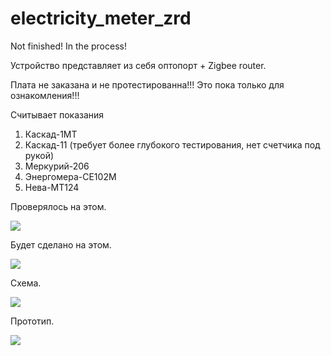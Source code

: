# electricity_meter_zrd

Not finished! In the process!

Устройство представляет из себя оптопорт + Zigbee router.

Плата не заказана и не протестированна!!! Это пока только для ознакомления!!!

Считывает показания

1. Каскад-1МТ 
2. Каскад-11 (требует более глубокого тестирования, нет счетчика под рукой)
3. Меркурий-206
4. Энергомера-СЕ102М
5. Нева-МТ124

Проверялось на этом.

<img src="https://raw.githubusercontent.com/slacky1965/electricity_meter_zrd/main/doc/images/tlsr8258_dongle.jpg"/>

Будет сделано на этом.

<img src="https://raw.githubusercontent.com/slacky1965/electricity_meter_zrd/main/doc/images/E180-Z5812SP.jpg"/>

Схема.

<img src="https://raw.githubusercontent.com/slacky1965/electricity_meter_zrd/main/doc/images/Schematic_Electricity_Meter_zrd.jpg"/>

Прототип.

<img src="https://raw.githubusercontent.com/slacky1965/electricity_meter_zrd/main/doc/images/prototype.jpg"/>

